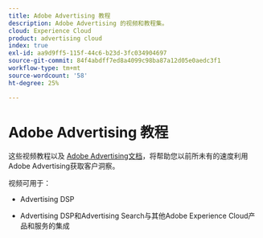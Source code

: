 ```yaml
---
title: Adobe Advertising 教程
description: Adobe Advertising 的视频和教程集。
cloud: Experience Cloud
product: advertising cloud
index: true
exl-id: aa9d9ff5-115f-44c6-b23d-3fc034904697
source-git-commit: 84f4abdff7ed8a4099c98ba87a12d05e0aedc3f1
workflow-type: tm+mt
source-wordcount: '58'
ht-degree: 25%

---
```


# Adobe Advertising 教程

这些视频教程以及 [Adobe Advertising文档](https://experienceleague.adobe.com/docs/advertising-cloud.html)，将帮助您以前所未有的速度利用Adobe Advertising获取客户洞察。

视频可用于：

* Advertising DSP

* Advertising DSP和Advertising Search与其他Adobe Experience Cloud产品和服务的集成

<!--
See other -learn tutorials landing pages to get ideas for additional content
-->
